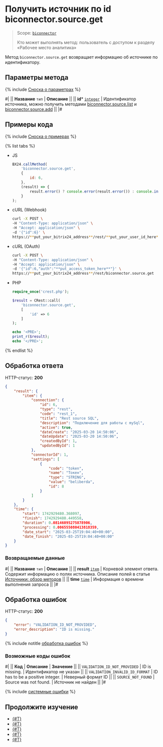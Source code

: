 # Получить источник по id biconnector.source.get

> Scope: [`biconnector`](../../scopes/permissions.md)
>
> Кто может выполнять метод: пользователь с доступом к разделу «Рабочее место аналитика»

Метод `biconnector.source.get` возвращает информацию об источнике по идентификатору.

## Параметры метода

{% include [Сноска о параметрах](../../../_includes/required.md) %}

#|
|| **Название**
`тип` | **Описание** ||
|| **id***
[`integer`](../../data-types.md) | Идентификатор источника, можно получить методами [biconnector.source.list](./biconnector-source-list.md) и [biconnector.source.add](./biconnector-source-add.md) ||
|#

## Примеры кода

{% include [Сноска о примерах](../../../_includes/examples.md) %}

{% list tabs %}

- JS

    ```js
    BX24.callMethod(
        'biconnector.source.get',
        {
            id: 6,
        },
        (result) => {
            result.error() ? console.error(result.error()) : console.info(result.data());
        }
    );
    ```

- cURL (Webhook)

    ```bash
    curl -X POST \
    -H "Content-Type: application/json" \
    -H "Accept: application/json" \
    -d '{"id":6}' \
    https://**put_your_bitrix24_address**/rest/**put_your_user_id_here**/**put_your_webbhook_here**/biconnector.source.get
    ```

- cURL (OAuth)

    ```bash
    curl -X POST \
    -H "Content-Type: application/json" \
    -H "Accept: application/json" \
    -d '{"id":6,"auth":"**put_access_token_here**"}' \
    https://**put_your_bitrix24_address**/rest/biconnector.source.get
    ```

- PHP

    ```php
    require_once('crest.php');

    $result = CRest::call(
        'biconnector.source.get',
        [
            'id' => 6
        ]
    );

    echo '<PRE>';
    print_r($result);
    echo '</PRE>';
    ```

{% endlist %}

## Обработка ответа

HTTP-статус: **200**

```json
{
    "result": {
        "item": {
            "connection": {
                "id": 6,
                "type": "rest",
                "code": "rest_1",
                "title": "Rest source SQL",
                "description": "Подключение для работы с mySql",
                "active": true,
                "dateCreate": "2025-03-20 14:50:06",
                "dateUpdate": "2025-03-20 14:50:06",
                "createdById": 1,
                "updatedById": 1
            },
            "connectorId": 1,
            "settings": [
                {
                    "code": "token",
                    "name": "Токен",
                    "type": "STRING",
                    "value": "beliberda",
                    "id": 8
                }
            ]
        }
    },
    "time": {
        "start": 1742929480.368097,
        "finish": 1742929480.449558,
        "duration": 0.08146095275878906,
        "processing": 0.006555080413818359,
        "date_start": "2025-03-25T19:04:40+00:00",
        "date_finish": "2025-03-25T19:04:40+00:00"
    }
}
```

### Возвращаемые данные

#|
|| **Название**
`тип` | **Описание** ||
|| **result**
[`item`](../../data-types.md) | Корневой элемент ответа. Содержит информацию о полях источника. Описание полей в статье [Источники: обзор методов](./index.md#fields) ||
|| **time**
[`time`](../../data-types.md#time) | Информация о времени выполнения запроса ||
|#

## Обработка ошибок

HTTP-статус: **200**

```json
{
    "error": "VALIDATION_ID_NOT_PROVIDED",
    "error_description": "ID is missing."
}
```
{% include notitle [обработка ошибок](../../../_includes/error-info.md) %}

### Возможные коды ошибок

#|
|| **Код** | **Описание** | **Значение** ||
|| `VALIDATION_ID_NOT_PROVIDED` | ID is missing. | Идентификатор не указан ||
|| `VALIDATION_INVALID_ID_FORMAT` | ID has to be a positive integer. | Неверный формат ID ||
|| `SOURCE_NOT_FOUND` | Source was not found. | Источник не найден ||
|#

{% include [системные ошибки](../../../_includes/system-errors.md) %}

## Продолжите изучение

- [{#T}](./biconnector-source-update.md)
- [{#T}](./biconnector-source-add.md)
- [{#T}](./biconnector-source-list.md)
- [{#T}](./biconnector-source-delete.md)
- [{#T}](./biconnector-source-fields.md)